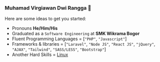 ### Muhamad Virgiawan Dwi Rangga 👋

Here are some ideas to get you started:
- Pronouns **He/Him/His**
- Graduated as a `Software Engineering` at **SMK Wikrama Bogor**
- Fluent Programming Languages = [`"PHP"`, `"Javascript"`]
- Frameworks & libraries = [`"Laravel"`, `"Node JS"`, `"React JS"`, `"jQuery"`, `"AJAX"`, `"Tailwind"`, `"SASS/LESS"`, `"Bootstrap"`]
- Another Hard Skills = [Linux](https://www.linux.org/)
